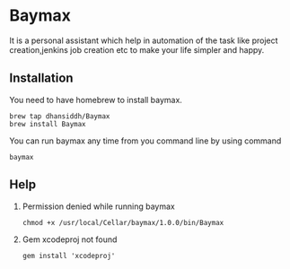 # Baymax

It is a personal assistant which help in automation of the task like project creation,jenkins job creation etc to make your life simpler and happy.

## Installation

You need to have homebrew to install baymax.

```
brew tap dhansiddh/Baymax
brew install Baymax
```
You can run baymax any time from you command line by using command
```
baymax
````

## Help

1. Permission denied while running baymax
   ```
   chmod +x /usr/local/Cellar/baymax/1.0.0/bin/Baymax 
   ```
2. Gem xcodeproj not found
   ```
   gem install 'xcodeproj'
   ```
